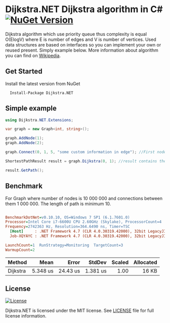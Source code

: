 # Dijkstra.NET Dijkstra algorithm in C&#35; [![NuGet Version](https://img.shields.io/badge/Dijkstra.NET-1.1.0-blue.svg)](https://www.nuget.org/packages/Dijkstra.NET)

Dijkstra algorithm which use priority queue thus complexity is equal O(ElogV) where E is number of edges and V is number of vertices. Used data structures are based on interfaces so you can implement your own or reused present. Simply example below. More information about algorithm you can find on [Wikipedia](https://en.wikipedia.org/wiki/Dijkstra%27s_algorithm).

## Get Started
Install the latest version from NuGet

```
  Install-Package Dijkstra.NET
```

## Simple example

```c#
using Dijkstra.NET.Extensions;

var graph = new Graph<int, string>();

graph.AddNode(1);
graph.AddNode(2);

graph.Connect(0, 1, 5, "some custom information in edge"); //First node has key equal 0

ShortestPathResult result = graph.Dijkstra(0, 1); //result contains the shortest path

result.GetPath();
```

## Benchmark

For Graph where number of nodes is 10 000 000 and connections between them 1 000 000. The length of path is minimum 10.

``` ini

BenchmarkDotNet=v0.10.10, OS=Windows 7 SP1 (6.1.7601.0)
Processor=Intel Core i7-6600U CPU 2.60GHz (Skylake), ProcessorCount=4
Frequency=2742363 Hz, Resolution=364.6490 ns, Timer=TSC
  [Host]     : .NET Framework 4.7 (CLR 4.0.30319.42000), 32bit LegacyJIT-v4.7.2563.0
  Job-XQYAYC : .NET Framework 4.7 (CLR 4.0.30319.42000), 32bit LegacyJIT-v4.7.2563.0

LaunchCount=1  RunStrategy=Monitoring  TargetCount=3  
WarmupCount=2  

```
|                     Method |     Mean |    Error |   StdDev | Scaled | Allocated |
|--------------------------- |---------:|---------:|---------:|-------:|----------:|
| Dijkstra | 5.348 us | 24.43 us | 1.381 us |   1.00 |     16 KB |

## License

[![License](https://img.shields.io/badge/license-MIT-blue.svg?style=plastic)](https://github.com/matiii/Dijkstra.NET/blob/master/LICENSE)

Dijkstra.NET is licensed under the MIT license. See [LICENSE](LICENSE) file for full license information.
